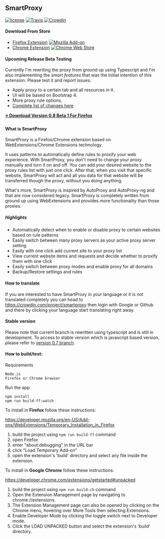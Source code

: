 ## SmartProxy

[![license](https://img.shields.io/github/license/salarcode/SmartProxy.svg)](https://github.com/salarcode/SmartProxy/blob/master/LICENSE) [![Travis](https://img.shields.io/travis/salarcode/SmartProxy.svg)]() [![Crowdin](https://d322cqt584bo4o.cloudfront.net/smartproxy/localized.svg)](https://crowdin.com/project/smartproxy)

#### Download From Store

 * [Firefox Extension](https://addons.mozilla.org/en-US/firefox/addon/smartproxy) [![Mozilla Add-on](https://img.shields.io/amo/v/smartproxy.svg)](https://addons.mozilla.org/en-US/firefox/addon/smartproxy/)
 * [Chrome Extension](https://chrome.google.com/webstore/detail/smartproxy/jogcnplbkgkfdakgdenhlpcfhjioidoj) [![Chrome Web Store](https://img.shields.io/chrome-web-store/v/jogcnplbkgkfdakgdenhlpcfhjioidoj.svg)](https://chrome.google.com/webstore/detail/smartproxy/jogcnplbkgkfdakgdenhlpcfhjioidoj)

#### Upcoming Release Beta Testing

Currently I'm rewriting the proxy from ground up using Typescript and I'm also implementing the *smart features* that was the initial intention of this extension.
Please test it and report issues.

* Apply proxy to a certain tab and all resources in it.
* UI will be based on Bootstrap 4.
* More proxy rule options.
* [Complete list of changes here](https://github.com/salarcode/SmartProxy/milestone/6?closed=1)

**[:star: Download Version 0.8 Beta 1 For Firefox](https://github.com/salarcode/SmartProxy/releases/tag/v0.8-beta1)**

#### What is SmartProxy
SmartProxy is a Firefox/Chrome extension based on WebExtensions/Chrome Extensions technology.

It uses patterns to automatically define rules to proxify your web experience. With SmartProxy, you don't need to change your proxy manually and turn it on and off. You can add your desired website to the proxy rules list with just one click. After that, when you visit that specific website, SmartProxy will act and all you data for that website will be transferred though the proxy, without you doing anything.

What's more, SmartProxy is inspired by AutoProxy and AutoProxy-ng and that are now considered legacy. SmartProxy is completely written from ground up using WebExtensions and provides more functionality than those proxies.

##### Highlights
- Automatically detect when to enable or disable proxy to certain websites based on rule patterns
- Easily switch between many proxy servers as your active proxy server setting
- Easily with one click add current site to your proxy list
- View current website items and requests and decide whether to proxify them with one click
- Easily switch between proxy modes and enable proxy for all domains
- Backup/Restore settings and rules

#### How to translate
If you are interested to have SmartProxy in your language or it is not translated completely you can head to https://crowdin.com/project/smartproxy then login with Google or Github and there by clicking your language start translating right away.

#### Stable version
Please note that current branch is rewritten using typescript and is still in development. To access to stable version which is javascript based version, please refer to [version 0.7 branch](https://github.com/salarcode/SmartProxy/tree/SmartPorxy-v0.7-archived).

#### How to build/test:
Requirements

    Node.js
    Firefox or Chrome browser

Run the app

    npm install
    npm run build-ff:watch

To install in **Firefox** follow these instructions:

https://developer.mozilla.org/en-US/Add-ons/WebExtensions/Temporary_Installation_in_Firefox

1.	build the project using `npm run build-ff` command
2.	open Firefox
3.	enter "about:debugging" in the URL bar
4.	click "Load Temporary Add-on"
5.	open the extension's 'build' directory and select any file inside the extension.

To install in **Google Chrome** follow these instructions:

https://developer.chrome.com/extensions/getstarted#unpacked

1.	build the project using `npm run build-ch` command
2.	Open the Extension Management page by navigating to chrome://extensions.
3.	The Extension Management page can also be opened by clicking on the Chrome menu, hovering over More Tools then selecting Extensions.
4.	Enable Developer Mode by clicking the toggle switch next to Developer mode.
5.	Click the LOAD UNPACKED button and select the extension's 'build' directory.

